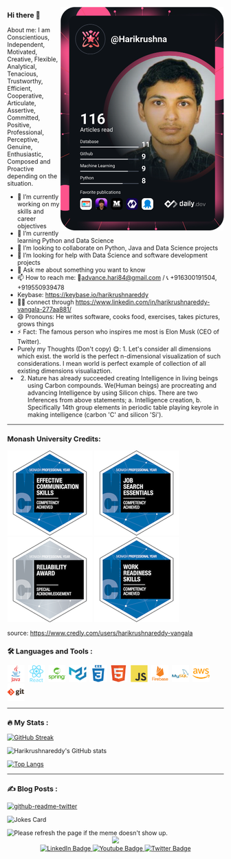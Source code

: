 <a href="https://app.daily.dev/Harikrushna"><img src="https://github.com/Harikrushnareddyvangala/Harikrushnareddyvangala/blob/master/devcard.svg" align =  "right" width="380" alt="Harikrushnareddy Vangala's Dev Card"/></a>

### Hi there 👋

About me: I am Conscientious, Independent, Motivated, Creative, Flexible, Analytical, Tenacious, Trustworthy, Efficient, Cooperative, Articulate, Assertive, Committed, Positive, Professional, Perceptive, Genuine, Enthusiastic, Composed and Proactive depending on the situation.
- 🔭 I’m currently working on my skills and career objectives
- 🌱 I’m currently learning Python and Data Science
- 👯 I’m looking to collaborate on Python, Java and Data Science projects
- 🤔 I’m looking for help with Data Science and software development projects
- 💬 Ask me about something you want to know
- 📫 How to reach me: 📩advance.hari84@gmail.com / 📞 +916300191504, +919550939478 
- Keybase: https://keybase.io/harikrushnareddy
- 🧑‍💻 connect through https://www.linkedin.com/in/harikrushnareddy-vangala-277aa881/
- 😄 Pronouns: He writes software, cooks food, exercises, takes pictures, grows things
- ⚡ Fact: The famous person who inspires me most is Elon Musk (CEO of Twitter).
- Purely my Thoughts (Don't copy) 😋: 1. Let's consider all dimensions which exist. the world is the perfect n-dimensional visualization of such considerations. I mean world is perfect example of collection of all existing dimensions visualiaztion.
-  2. Nature has already succeeded creating Intelligence in living beings using Carbon compounds. We(Human beings) are procreating and advancing Intelligence by using Silicon chips. There are two Inferences from above statements; a. Intelligence creation, b. Specifically 14th group elements in periodic table playing keyrole in making intelligence (carbon 'C' and silicon 'Si').


---
###  Monash University Credits:
![Screenshot](effective-communication-skills-competency-achieved.png)
![Screenshot](job-search-essentials-competency-achieved.png)
![Screenshot](reliability-award-special-acknowledgement.png)
![Screenshot](work-readiness-skills-competency-achieved.png)

source: https://www.credly.com/users/harikrushnareddy-vangala

### :hammer_and_wrench: Languages and Tools :
<div>
  <img src="https://github.com/devicons/devicon/blob/master/icons/java/java-original-wordmark.svg" title="Java" alt="Java" width="40" height="40"/>&nbsp;
  <img src="https://github.com/devicons/devicon/blob/master/icons/react/react-original-wordmark.svg" title="React" alt="React" width="40" height="40"/>&nbsp;
  <img src="https://github.com/devicons/devicon/blob/master/icons/spring/spring-original-wordmark.svg" title="Spring" alt="Spring" width="40" height="40"/>&nbsp;
  <img src="https://github.com/devicons/devicon/blob/master/icons/materialui/materialui-original.svg" title="Material UI" alt="Material UI" width="40" height="40"/>&nbsp;
  <img src="https://github.com/devicons/devicon/blob/master/icons/css3/css3-plain-wordmark.svg"  title="CSS3" alt="CSS" width="40" height="40"/>&nbsp;
  <img src="https://github.com/devicons/devicon/blob/master/icons/html5/html5-original.svg" title="HTML5" alt="HTML" width="40" height="40"/>&nbsp;
  <img src="https://github.com/devicons/devicon/blob/master/icons/javascript/javascript-original.svg" title="JavaScript" alt="JavaScript" width="40" height="40"/>&nbsp;
  <img src="https://github.com/devicons/devicon/blob/master/icons/firebase/firebase-plain-wordmark.svg" title="Firebase" alt="Firebase" width="40" height="40"/>&nbsp;
  <img src="https://github.com/devicons/devicon/blob/master/icons/mysql/mysql-original-wordmark.svg" title="MySQL"  alt="MySQL" width="40" height="40"/>&nbsp;
  <img src="https://github.com/devicons/devicon/blob/master/icons/amazonwebservices/amazonwebservices-plain-wordmark.svg" title="AWS" alt="AWS" width="40" height="40"/>&nbsp;
  <img src="https://github.com/devicons/devicon/blob/master/icons/git/git-original-wordmark.svg" title="Git" **alt="Git" width="40" height="40"/>
</div>

---

### :fire: My Stats :


  [![GitHub Streak](http://github-readme-streak-stats.herokuapp.com?user=Harikrushnareddyvangala&theme=dark&background=000000)](https://git.io/streak-stats)

  ![Harikrushnareddy's GitHub stats](https://github-readme-stats.vercel.app/api?username=Harikrushnareddyvangala&theme=dark&show_icons=true)

  [![Top Langs](https://github-readme-stats.vercel.app/api/top-langs/?username=Harikrushnareddyvangala)](https://github.com/Harikrushnareddyvangala/github-readme-stats)


---

### :writing_hand: Blog Posts :

<!-- BLOG-POST-LIST:START -->
<!-- BLOG-POST-LIST:END -->



<!-- Markdown -->


[![github-readme-twitter](https://github-readme-twitter.gazf.vercel.app/api?id=advance_hari84)]([https://github.com/advance_hari84/github-readme-twitter](https://twitter.com/advance_hari84))

![Jokes Card](https://readme-jokes.vercel.app/api)

<img src='https://random-memer.herokuapp.com/' title="Meme" alt="Please refresh the page if the meme doesn't show up.">

        




<div id="header" align="center">
  <img src="https://media.giphy.com/media/M9gbBd9nbDrOTu1Mqx/giphy.gif" width="100"/>
</div>
<div id="badges" align="center">
  <a href="https://www.linkedin.com/in/harikrushnareddy-vangala-277aa881/">
    <img src="https://img.shields.io/badge/LinkedIn-blue?style=for-the-badge&logo=linkedin&logoColor=white" alt="LinkedIn Badge"/>
  </a>
  <a href="https://www.youtube.com/channel/UCD5S7hZZzAjZgcOuSl-9P4A">
    <img src="https://img.shields.io/badge/YouTube-red?style=for-the-badge&logo=youtube&logoColor=white" alt="Youtube Badge"/>
  </a>
  <a href="https://twitter.com/advance_hari84">
    <img src="https://img.shields.io/badge/Twitter-blue?style=for-the-badge&logo=twitter&logoColor=white" alt="Twitter Badge"/>
  </a>
</div>
<div id="counter" align="center">
  <img src="https://komarev.com/ghpvc/?username=Harikrushnareddyvangala&style=flat-square&color=blue" alt=""/>
</div>

